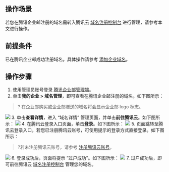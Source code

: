 ## 操作场景
若您在腾讯企业邮注册的域名需转入腾讯云 [域名注册控制台](https://console.cloud.tencent.com/) 进行管理，请参考本文进行操作。


## 前提条件
已在腾讯企业邮成功注册域名。具体操作请参考 [添加企业域名](https://cloud.tencent.com/document/product/613/46021)。

## 操作步骤
1. 使用管理员账号登录 [腾讯企业邮管理端](https://exmail.qq.com/login)。
2. 单击**我的企业 > 域名管理**，即可查看在腾讯企业邮注册的域名。如下图所示：
>? 在企业邮购买或企业邮赠送的域名将会显示企业邮 logo 标志。
>
![](https://main.qcloudimg.com/raw/2f977b1bb1b42e09724a10d8c753c173.png)
3. 单击**查看详情**，进入 “域名详情” 管理页面，并单击**前往腾讯云**。如下图所示：
![](https://main.qcloudimg.com/raw/19cbe7c74a9e434e156420f610d5d30d.png)
4. 在腾讯云登录入口页面，单击**登录**。如下图所示：
![](https://main.qcloudimg.com/raw/9e7421b20dc78a053de4f73db414d59d.png)
5. 页面跳转至腾讯云登录入口，若您已注册腾讯云账号，可使用提示的登录方式直接登录。如下图所示：
>?若未注册腾讯云账号，请参考 [注册腾讯云账号](https://cloud.tencent.com/document/product/1263/46191)。
>
![](https://main.qcloudimg.com/raw/ed7549c28149095fdcc15c31e50cea36.png)
6. 登录成功后，页面将提示 “过户成功”。如下图所示：
![](https://main.qcloudimg.com/raw/6f1e1a9185a87553604097cb05b17be1.png)
7. 过户成功后，即可前往腾讯云 [域名注册控制台](https://console.cloud.tencent.com/) 管理您的域名。





